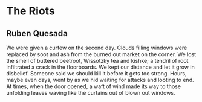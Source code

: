 # The Riots
## Ruben Quesada
We were given a curfew on the second day.
Clouds filling windows were replaced by soot
and ash from the burned out market on the corner.
We lost the smell of buttered beetroot, Wissotzky tea
and kishke; a tendril of root infiltrated a crack
in the floorboards. We kept our distance and let it grow
in disbelief. Someone said we should kill it
before it gets too strong. Hours, maybe even days,
went by as we hid waiting for attacks and looting
to end. At times, when the door opened, a waft of wind
made its way to those unfolding leaves
waving like the curtains out of blown out windows.